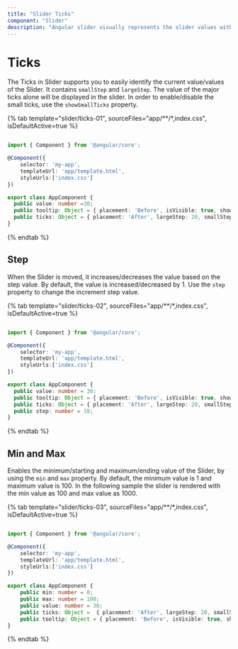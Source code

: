 ```yaml
---
title: "Slider Ticks"
component: "Slider"
description: "Angular slider visually represents the slider values with small and large ticks placed before, after, or both, of the slider bar."
---
```


# Ticks

The Ticks in Slider supports you to easily identify the current value/values of the Slider. It contains `smallStep` and
`largeStep`. The value of the major ticks alone will be displayed in the slider. In order to enable/disable the small ticks,
use the `showSmallTicks` property.

{% tab template="slider/ticks-01", sourceFiles="app/**/*,index.css", isDefaultActive=true %}

```typescript

import { Component } from '@angular/core';

@Component({
    selector: 'my-app',
    templateUrl: 'app/template.html',
    styleUrls:['index.css']
})

export class AppComponent {
  public value: number =30;
  public tooltip: Object = { placement: 'Before', isVisible: true, showOn: 'Always' };
  public ticks: Object = { placement: 'After', largeStep: 20, smallStep: 10, showSmallTicks: true };
}

```

{% endtab %}

## Step

When the Slider is moved, it increases/decreases the value
based on the step value. By default, the value is increased/decreased by 1. Use the `step` property to change the increment step value.

{% tab template="slider/ticks-02", sourceFiles="app/**/*,index.css", isDefaultActive=true %}

```typescript

import { Component } from '@angular/core';

@Component({
    selector: 'my-app',
    templateUrl: 'app/template.html',
    styleUrls:['index.css']
})

export class AppComponent {
  public value: number = 30;
  public tooltip: Object = { placement: 'Before', isVisible: true, showOn: 'Always' };
  public ticks: Object = { placement: 'After', largeStep: 20, smallStep: 10, showSmallTicks: true };
  public step: number = 10;
}

```

{% endtab %}

## Min and Max

Enables the minimum/starting and maximum/ending value of the Slider, by using the `min` and `max`
property. By default, the minimum value is 1 and maximum value is 100. In the following sample the slider is rendered with
the min value as 100 and max value as 1000.

{% tab template="slider/ticks-03", sourceFiles="app/**/*,index.css", isDefaultActive=true %}

```typescript

import { Component } from '@angular/core';

@Component({
    selector: 'my-app',
    templateUrl: 'app/template.html',
    styleUrls:['index.css']
})

export class AppComponent {
    public min: number = 0;
    public max: number = 100;
    public value: number = 30;
    public ticks: Object =  { placement: 'After', largeStep: 20, smallStep: 10, showSmallTicks: true };
    public tooltip: Object = { placement: 'Before', isVisible: true, showOn: 'Always' };
}

```

{% endtab %}

